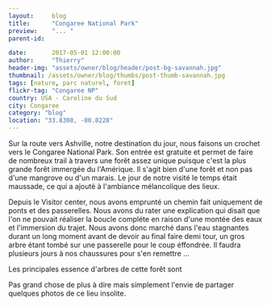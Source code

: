 ```yaml
---
layout:     blog
title:      "Congaree National Park"
preview:    "... "
parent-id:  

date:       2017-05-01 12:00:00
author:     "Thierry"
header-img: "assets/owner/blog/header/post-bg-savannah.jpg"
thumbnail: /assets/owner/blog/thumbs/post-thumb-savannah.jpg
tags: [nature, parc naturel, foret]
flickr-tag: "Congaree NP"
country: USA - Caroline du Sud
city: Congaree
category: "blog"
location: "33.8308, -80.8228"
---
```


Sur la route vers Ashville, notre destination du jour, nous faisons un crochet vers le Congaree National Park. Son entrée est gratuite et permet de faire de nombreux trail à travers une forêt assez unique puisque c'est la plus grande forêt immergée du l'Amérique. Il s'agit bien d'une forêt et non pas d'une mangrove ou d'un marais. Le jour de notre visité le temps était maussade, ce qui a ajouté à l'ambiance mélancolique des lieux. 

Depuis le Visitor center, nous avons emprunté un chemin fait uniquement de ponts et des passerelles. Nous avons du rater une explication qui disait que l'on ne pouvait réaliser la boucle compléte en raison d'une montée des eaux et l'immersion du trajet. Nous avons donc marché dans l'eau stagnantes durant un long moment avant de devoir au final faire demi tour, un gros arbre étant tombé sur une passerelle pour le coup éffondrée. Il faudra plusieurs jours à nos chaussures pour s'en remettre ...


Les principales essence d'arbres de cette forêt sont

Pas grand chose de plus à dire mais simplement l'envie de partager quelques photos de ce lieu insolite.
